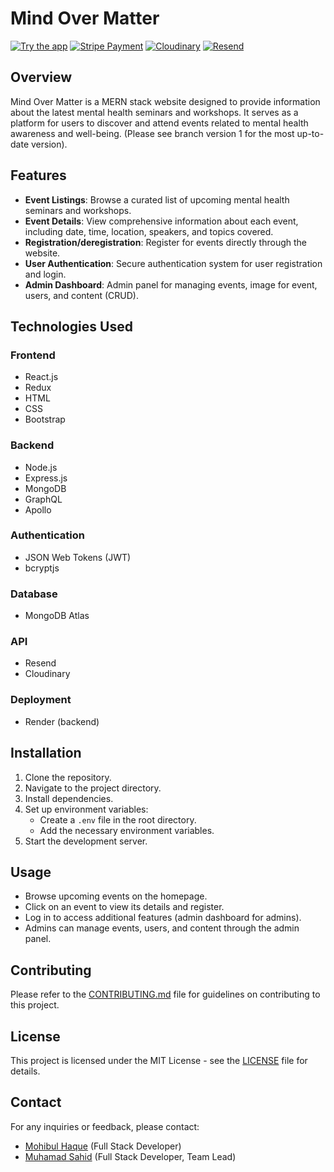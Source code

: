 # Mind Over Matter

[![Try the app](https://img.shields.io/badge/-0?label=try%20the%20app&style=for-the-badge&labelColor=white&color=purple)](https://mindovermatter-r46w.onrender.com/home/)
[![Stripe Payment](https://img.shields.io/badge/15-0?label=Stripe%20Payment&style=for-the-badge&labelColor=white&color=black)](#)
[![Cloudinary](https://img.shields.io/badge/2-0?label=Cloudinary&style=for-the-badge&labelColor=white&color=black)](#)
[![Resend](https://img.shields.io/badge/3-0?label=Resend&style=for-the-badge&labelColor=white&color=black)](#)

## Overview

Mind Over Matter is a MERN stack website designed to provide information about the latest mental health seminars and workshops. It serves as a platform for users to discover and attend events related to mental health awareness and well-being. (Please see branch version 1 for the most up-to-date version).

## Features

- **Event Listings**: Browse a curated list of upcoming mental health seminars and workshops.
- **Event Details**: View comprehensive information about each event, including date, time, location, speakers, and topics covered.
- **Registration/deregistration**: Register for events directly through the website.
- **User Authentication**: Secure authentication system for user registration and login.
- **Admin Dashboard**: Admin panel for managing events, image for event, users, and content (CRUD).

## Technologies Used

### Frontend

- React.js
- Redux
- HTML
- CSS
- Bootstrap

### Backend

- Node.js
- Express.js
- MongoDB
- GraphQL
- Apollo

### Authentication

- JSON Web Tokens (JWT)
- bcryptjs

### Database

- MongoDB Atlas

### API

- Resend
- Cloudinary

### Deployment

- Render (backend)

## Installation

1. Clone the repository.
2. Navigate to the project directory.
3. Install dependencies.
4. Set up environment variables:
   - Create a `.env` file in the root directory.
   - Add the necessary environment variables.
5. Start the development server.

## Usage

- Browse upcoming events on the homepage.
- Click on an event to view its details and register.
- Log in to access additional features (admin dashboard for admins).
- Admins can manage events, users, and content through the admin panel.

## Contributing

Please refer to the [CONTRIBUTING.md](./CONTRIBUTING.md) file for guidelines on contributing to this project.

## License

This project is licensed under the MIT License - see the [LICENSE](./LICENSE) file for details.

## Contact

For any inquiries or feedback, please contact:

- [Mohibul Haque](https://github.com/) (Full Stack Developer)
- [Muhamad Sahid](https://github.com/BrxwnSugxr) (Full Stack Developer, Team Lead)
